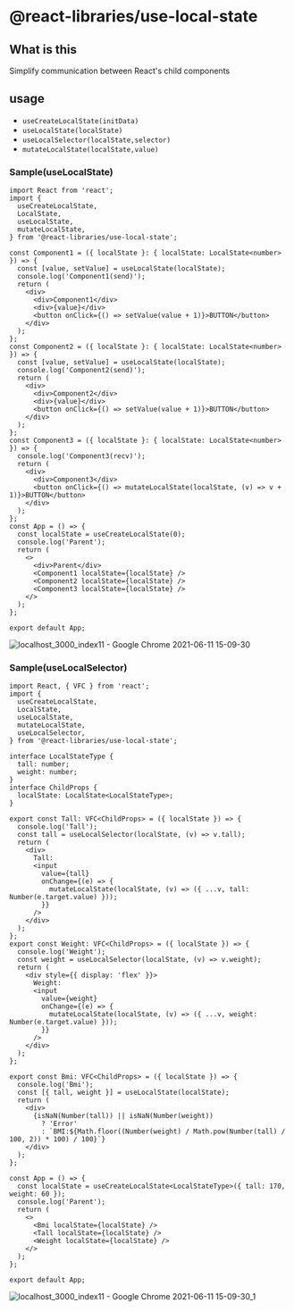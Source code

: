 # @react-libraries/use-local-state

## What is this

Simplify communication between React's child components

## usage

- `useCreateLocalState(initData)`
- `useLocalState(localState)`
- `useLocalSelector(localState,selector)`
- `mutateLocalState(localState,value)`

### Sample(useLocalState)

```tsx
import React from 'react';
import {
  useCreateLocalState,
  LocalState,
  useLocalState,
  mutateLocalState,
} from '@react-libraries/use-local-state';

const Component1 = ({ localState }: { localState: LocalState<number> }) => {
  const [value, setValue] = useLocalState(localState);
  console.log('Component1(send)');
  return (
    <div>
      <div>Component1</div>
      <div>{value}</div>
      <button onClick={() => setValue(value + 1)}>BUTTON</button>
    </div>
  );
};
const Component2 = ({ localState }: { localState: LocalState<number> }) => {
  const [value, setValue] = useLocalState(localState);
  console.log('Component2(send)');
  return (
    <div>
      <div>Component2</div>
      <div>{value}</div>
      <button onClick={() => setValue(value + 1)}>BUTTON</button>
    </div>
  );
};
const Component3 = ({ localState }: { localState: LocalState<number> }) => {
  console.log('Component3(recv)');
  return (
    <div>
      <div>Component3</div>
      <button onClick={() => mutateLocalState(localState, (v) => v + 1)}>BUTTON</button>
    </div>
  );
};
const App = () => {
  const localState = useCreateLocalState(0);
  console.log('Parent');
  return (
    <>
      <div>Parent</div>
      <Component1 localState={localState} />
      <Component2 localState={localState} />
      <Component3 localState={localState} />
    </>
  );
};

export default App;
```

![localhost_3000_index11 - Google Chrome 2021-06-11 15-09-30](https://user-images.githubusercontent.com/54426986/121656499-8223d600-cada-11eb-9332-13042658799a.gif)

### Sample(useLocalSelector)

```tsx
import React, { VFC } from 'react';
import {
  useCreateLocalState,
  LocalState,
  useLocalState,
  mutateLocalState,
  useLocalSelector,
} from '@react-libraries/use-local-state';

interface LocalStateType {
  tall: number;
  weight: number;
}
interface ChildProps {
  localState: LocalState<LocalStateType>;
}

export const Tall: VFC<ChildProps> = ({ localState }) => {
  console.log('Tall');
  const tall = useLocalSelector(localState, (v) => v.tall);
  return (
    <div>
      Tall:
      <input
        value={tall}
        onChange={(e) => {
          mutateLocalState(localState, (v) => ({ ...v, tall: Number(e.target.value) }));
        }}
      />
    </div>
  );
};
export const Weight: VFC<ChildProps> = ({ localState }) => {
  console.log('Weight');
  const weight = useLocalSelector(localState, (v) => v.weight);
  return (
    <div style={{ display: 'flex' }}>
      Weight:
      <input
        value={weight}
        onChange={(e) => {
          mutateLocalState(localState, (v) => ({ ...v, weight: Number(e.target.value) }));
        }}
      />
    </div>
  );
};

export const Bmi: VFC<ChildProps> = ({ localState }) => {
  console.log('Bmi');
  const [{ tall, weight }] = useLocalState(localState);
  return (
    <div>
      {isNaN(Number(tall)) || isNaN(Number(weight))
        ? 'Error'
        : `BMI:${Math.floor((Number(weight) / Math.pow(Number(tall) / 100, 2)) * 100) / 100}`}
    </div>
  );
};

const App = () => {
  const localState = useCreateLocalState<LocalStateType>({ tall: 170, weight: 60 });
  console.log('Parent');
  return (
    <>
      <Bmi localState={localState} />
      <Tall localState={localState} />
      <Weight localState={localState} />
    </>
  );
};

export default App;
```

![localhost_3000_index11 - Google Chrome 2021-06-11 15-09-30_1](https://user-images.githubusercontent.com/54426986/121656601-9cf64a80-cada-11eb-996f-37fe764feaea.gif)
